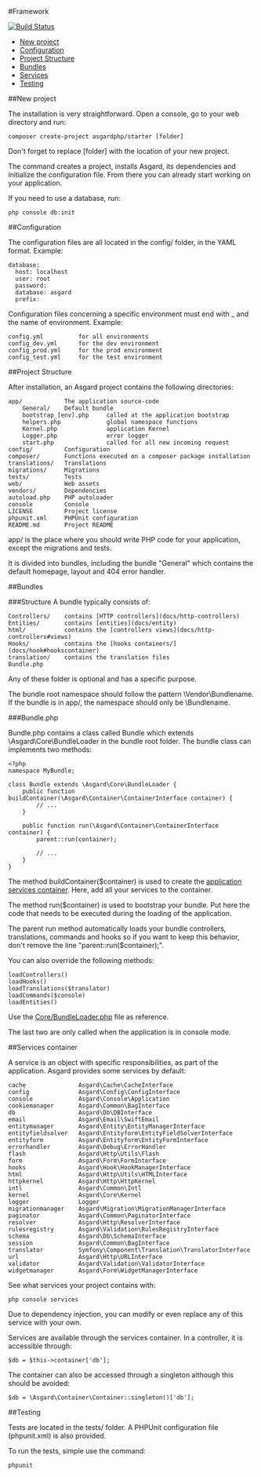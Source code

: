 #Framework

[![Build Status](https://travis-ci.org/asgardphp/asgard.svg?branch=master)](https://travis-ci.org/asgardphp/asgard)

- [New project](#new-project)
- [Configuration](#configuration)
- [Project Structure](#project-structure)
- [Bundles](#bundles)
- [Services](#services)
- [Testing](#testing)

<a name="new-project"></a>
##New project

The installation is very straightforward. Open a console, go to your web directory and run:

	composer create-project asgardphp/starter [folder]

Don't forget to replace [folder] with the location of your new project.

The command creates a project, installs Asgard, its dependencies and initialize the configuration file. From there you can already start working on your application.

If you need to use a database, run:

	php console db:init

<a name="configuration"></a>
##Configuration

The configuration files are all located in the config/ folder, in the YAML format. Example:

	database:
	  host: localhost
	  user: root
	  password:
	  database: asgard
	  prefix:

Configuration files concerning a specific environment must end with _ and the name of environment. Example:

	config.yml			for all environments
	config_dev.yml		for the dev environment
	config_prod.yml		for the prod environment
	config_test.yml		for the test environment

<a name="project-structure"></a>
##Project Structure

After installation, an Asgard project contains the following directories:

	app/			The application source-code
		General/	Default bundle
		bootstrap_[env].php		called at the application bootstrap
		helpers.php				global namespace functions
		Kernel.php				application Kernel
		Logger.php				error logger
		start.php				called for all new incoming request
	config/			Configuration
	composer/		Functions executed on a composer package installation
	translations/	Translations
	migrations/		Migrations
	tests/			Tests
	web/			Web assets
	vendors/		Dependencies
	autoload.php	PHP autoloader
	console			Console
	LICENSE			Project license
	phpunit.xml		PHPUnit configuration
	README.md		Project README

app/ is the place where you should write PHP code for your application, except the migrations and tests.

It is divided into bundles, including the bundle "General" which contains the default homepage, layout and 404 error handler.

<a name="bundles"></a>
##Bundles

###Structure
A bundle typically consists of:

	Controllers/	contains [HTTP controllers](docs/http-controllers)
	Entities/		contains [entities](docs/entity)
	html/			contains the [controllers views](docs/http-controllers#views)
	Hooks/			contains the [hooks containers/](docs/hook#hookscontainer)
	translation/	contains the translation files
	Bundle.php

Any of these folder is optional and has a specific purpose.

The bundle root namespace should follow the pattern \Vendor\Bundlename. If the bundle is in app/, the namespace should only be \Bundlename.

###Bundle.php

Bundle.php contains a class called Bundle which extends \Asgard\Core\BundleLoader in the bundle root folder. The bundle class can implements two methods:

	<?php
	namespace MyBundle;

	class Bundle extends \Asgard\Core\BundleLoader {
		public function buildContainer(\Asgard\Container\ContainerInterface container) {
			// ...
		}

		public function run(\Asgard\Container\ContainerInterface container) {
			parent::run(container);

			// ...
		}
	}

The method buildContainer($container) is used to create the [application services container](docs/container). Here, add all your services to the container.

The method run($container) is used to bootstrap your bundle. Put here the code that needs to be executed during the loading of the application.

The parent run method automatically loads your bundle controllers, translations, commands and hooks so if you want to keep this behavior, don't remove the line "parent::run($container);".

You can also override the following methods:

	loadControllers()
	loadHooks()
	loadTranslations($translator)
	loadCommands($console)
	loadEntities()

Use the [Core/BundleLoader.php](https://github.com/asgardphp/asgard/blob/master/Core/BundleLoader.php) file as reference.

The last two are only called when the application is in console mode.

<a name="services"></a>
##Services container

A service is an object with specific responsibilities, as part of the application. Asgard provides some services by default:

	cache				Asgard\Cache\CacheInterface
	config				Asgard\Config\ConfigInterface
	console				Asgard\Console\Application
	cookiemanager		Asgard\Common\BagInterface
	db					Asgard\Db\DBInterface
	email				Asgard\Email\SwiftEmail
	entitymanager		Asgard\Entity\EntityManagerInterface
	entityfieldsolver	Asgard\Entityform\EntityFieldSolverInterface
	entityform			Asgard\Entityform\EntityFormInterface
	errorhandler		Asgard\Debug\ErrorHandler
	flash				Asgard\Http\Utils\Flash
	form				Asgard\Form\FormInterface
	hooks				Asgard\Hook\HookManagerInterface
	html				Asgard\Http\Utils\HTMLInterface
	httpkernel			Asgard\Http\HttpKernel
	intl				Asgard\Common\Intl
	kernel				Asgard\Core\Kernel
	logger				Logger
	migrationmanager	Asgard\Migration\MigrationManagerInterface
	paginator			Asgard\Common\PaginatorInterface
	resolver			Asgard\Http\ResolverInterface
	rulesregistry		Asgard\Validation\RulesRegistryInterface
	schema				Asgard\Db\SchemaInterface
	session				Asgard\Common\BagInterface
	translator			Symfony\Component\Translation\TranslatorInterface
	url					Asgard\Http\URLInterface
	validator			Asgard\Validation\ValidatorInterface
	widgetmanager		Asgard\Form\WidgetManagerInterface

See what services your project contains with:

	php console services

Due to dependency injection, you can modify or even replace any of this service with your own.

Services are available through the services container. In a controller, it is accessible through:

	$db = $this->container['db'];

The container can also be accessed through a singleton although this should be avoided:

	$db = \Asgard\Container\Container::singleton()['db'];

<a name="testing"></a>
##Testing

Tests are located in the tests/ folder. A PHPUnit configuration file (phpunit.xml) is also provided.

To run the tests, simple use the command:

	phpunit